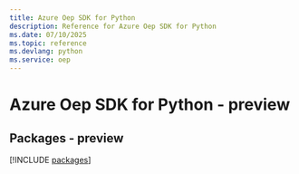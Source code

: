```yaml
---
title: Azure Oep SDK for Python
description: Reference for Azure Oep SDK for Python
ms.date: 07/10/2025
ms.topic: reference
ms.devlang: python
ms.service: oep
---
```

# Azure Oep SDK for Python - preview
## Packages - preview
[!INCLUDE [packages](oep-index.md)]